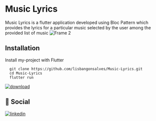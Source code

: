 # Music Lyrics
Music Lyrics is a flutter application developed using Bloc Pattern which provides the lyrics for a particular music selected by the user among the provided list of music
![Frame 2](https://user-images.githubusercontent.com/63594467/208030259-8bfab2f8-acf9-4df6-a8ce-d3d5375b1fcb.png)
## Installation

Install my-project with Flutter

```flutter
  git clone https://github.com/lisbangonsalves/Music-Lyrics.git
  cd Music-Lyrics
  flutter run
```
[![download](Download)]([https://www.linkedin.com/in/lisbangonsalves/](https://github.com/lisbangonsalves/Music-Lyrics/blob/main/build/app/outputs/flutter-apk/app-release.apk))


 ## 🔗 Social
[![linkedin](https://img.shields.io/badge/linkedin-0A66C2?style=for-the-badge&logo=linkedin&logoColor=white)](https://www.linkedin.com/in/lisbangonsalves/)
